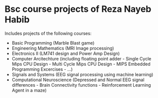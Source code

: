 # Bsc course projects of Reza Nayeb Habib
Includes projects of the following courses:
* Basic Programming (Marble Blast game)
* Engineering Mathematics (MRI Image processing)
* Electronics II (LM741 design and Power Amp Design)
* Computer Arcitechture (including floating point adder - Single Cycle Mips CPU Design - Multi Cycle Mips CPU Design - MIPS Embedded Programming Excercises - ...)
* Signals and Systems (EEG signal processing using machine learning)
* Computational Neuroscience (Depressed and Normal EEG signal differences - Brain Connectivity functions - Reinforcement Learning Agent in a maze)
